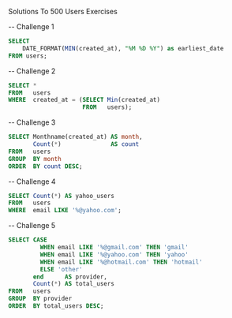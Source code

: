 Solutions To 500 Users Exercises

-- Challenge 1
```sql
SELECT 
    DATE_FORMAT(MIN(created_at), "%M %D %Y") as earliest_date 
FROM users;
```

-- Challenge 2
```sql
SELECT * 
FROM   users 
WHERE  created_at = (SELECT Min(created_at) 
                     FROM   users); 
```

-- Challenge 3
```sql
SELECT Monthname(created_at) AS month, 
       Count(*)              AS count 
FROM   users 
GROUP  BY month 
ORDER  BY count DESC; 
```

-- Challenge 4
```sql
SELECT Count(*) AS yahoo_users 
FROM   users 
WHERE  email LIKE '%@yahoo.com'; 
```

-- Challenge 5
```sql
SELECT CASE 
         WHEN email LIKE '%@gmail.com' THEN 'gmail' 
         WHEN email LIKE '%@yahoo.com' THEN 'yahoo' 
         WHEN email LIKE '%@hotmail.com' THEN 'hotmail' 
         ELSE 'other' 
       end      AS provider, 
       Count(*) AS total_users 
FROM   users 
GROUP  BY provider 
ORDER  BY total_users DESC; 
```
